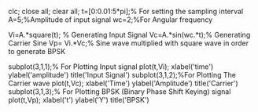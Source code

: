 clc; 
close all;
clear all;
t=[0:0.01:5*pi];% For setting the sampling interval
A=5;%Amplitude of input signal
wc=2;%For Angular frequency
 
Vi=A.*square(t); % Generating Input Signal
Vc=A.*sin(wc.*t);% Generating Carrier Sine
Vp= Vi.*Vc;% Sine wave multiplied with square wave in order to generate BPSK
 
subplot(3,1,1);% For Plotting Input signal
plot(t,Vi);
xlabel('time')
ylabel('amplitude')
title('Input Signal')
subplot(3,1,2);%For Plotting The Carrier wave
plot(t,Vc);
xlabel('Time')
ylabel('Amplitude')
title('Carrier')
subplot(3,1,3);% For Plotting BPSK (Binary Phase Shift Keying) signal
plot(t,Vp);
xlabel('t')
ylabel('Y')
title('BPSK')


